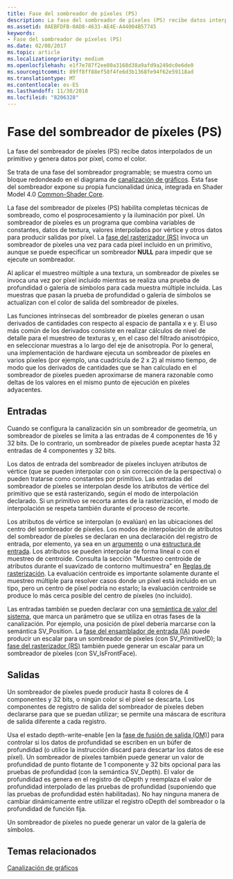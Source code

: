```yaml
---
title: Fase del sombreador de píxeles (PS)
description: La fase del sombreador de píxeles (PS) recibe datos interpolados de un primitivo y genera datos por píxel, como el color.
ms.assetid: 0AEBFDFB-0AD8-4633-AE4E-A44004B57745
keywords:
- Fase del sombreador de píxeles (PS)
ms.date: 02/08/2017
ms.topic: article
ms.localizationpriority: medium
ms.openlocfilehash: e1f7e787f2ee80a3168d38a9afd9a249dc0e6de0
ms.sourcegitcommit: 89ff8ff88ef58f4fe6d3b1368fe94f62e59118ad
ms.translationtype: MT
ms.contentlocale: es-ES
ms.lasthandoff: 11/30/2018
ms.locfileid: "8206328"
---
```

# <a name="pixel-shader-ps-stage"></a>Fase del sombreador de píxeles (PS)


La fase del sombreador de píxeles (PS) recibe datos interpolados de un primitivo y genera datos por píxel, como el color.

Se trata de una fase del sombreador programable; se muestra como un bloque redondeado en el diagrama de [canalización de gráficos](graphics-pipeline.md). Esta fase del sombreador expone su propia funcionalidad única, integrada en Shader Model 4.0 [Common-Shader Core](https://msdn.microsoft.com/library/windows/desktop/bb509580).

La fase del sombreador de píxeles (PS) habilita completas técnicas de sombreado, como el posprocesamiento y la iluminación por píxel. Un sombreador de píxeles es un programa que combina variables de constantes, datos de textura, valores interpolados por vértice y otros datos para producir salidas por píxel. La [fase del rasterizador (RS)](rasterizer-stage--rs-.md) invoca un sombreador de píxeles una vez para cada píxel incluido en un primitivo, aunque se puede especificar un sombreador **NULL** para impedir que se ejecute un sombreador.

Al aplicar el muestreo múltiple a una textura, un sombreador de píxeles se invoca una vez por píxel incluido mientras se realiza una prueba de profundidad o galería de símbolos para cada muestra múltiple incluida. Las muestras que pasan la prueba de profundidad o galería de símbolos se actualizan con el color de salida del sombreador de píxeles.

Las funciones intrínsecas del sombreador de píxeles generan o usan derivados de cantidades con respecto al espacio de pantalla x e y. El uso más común de los derivados consiste en realizar cálculos de nivel de detalle para el muestreo de texturas y, en el caso del filtrado anisotrópico, en seleccionar muestras a lo largo del eje de anisotropía. Por lo general, una implementación de hardware ejecuta un sombreador de píxeles en varios píxeles (por ejemplo, una cuadrícula de 2 x 2) al mismo tiempo, de modo que los derivados de cantidades que se han calculado en el sombreador de píxeles pueden aproximarse de manera razonable como deltas de los valores en el mismo punto de ejecución en píxeles adyacentes.

## <a name="span-idinputsspanspan-idinputsspanspan-idinputsspaninputs"></a><span id="Inputs"></span><span id="inputs"></span><span id="INPUTS"></span>Entradas


Cuando se configura la canalización sin un sombreador de geometría, un sombreador de píxeles se limita a las entradas de 4 componentes de 16 y 32 bits. De lo contrario, un sombreador de píxeles puede aceptar hasta 32 entradas de 4 componentes y 32 bits.

Los datos de entrada del sombreador de píxeles incluyen atributos de vértice (que se pueden interpolar con o sin corrección de la perspectiva) o pueden tratarse como constantes por primitivo. Las entradas del sombreador de píxeles se interpolan desde los atributos de vértice del primitivo que se está rasterizando, según el modo de interpolación declarado. Si un primitivo se recorta antes de la rasterización, el modo de interpolación se respeta también durante el proceso de recorte.

Los atributos de vértice se interpolan (o evalúan) en las ubicaciones del centro del sombreador de píxeles. Los modos de interpolación de atributos del sombreador de píxeles se declaran en una declaración del registro de entrada, por elemento, ya sea en un [argumento](https://msdn.microsoft.com/library/windows/desktop/bb509606) o una [estructura de entrada](https://msdn.microsoft.com/library/windows/desktop/bb509668). Los atributos se pueden interpolar de forma lineal o con el muestreo de centroide. Consulta la sección "Muestreo centroide de atributos durante el suavizado de contorno multimuestra" en [Reglas de rasterización](rasterization-rules.md). La evaluación centroide es importante solamente durante el muestreo múltiple para resolver casos donde un píxel está incluido en un tipo, pero un centro de píxel podría no estarlo; la evaluación centroide se produce lo más cerca posible del centro de píxeles (no incluido).

Las entradas también se pueden declarar con una [semántica de valor del sistema](https://msdn.microsoft.com/library/windows/desktop/bb509647), que marca un parámetro que se utiliza en otras fases de la canalización. Por ejemplo, una posición de píxel debería marcarse con la semántica SV\_Position. La [fase del ensamblador de entrada (IA)](input-assembler-stage--ia-.md) puede producir un escalar para un sombreador de píxeles (con SV\_PrimitiveID); la [fase del rasterizador (RS)](rasterizer-stage--rs-.md) también puede generar un escalar para un sombreador de píxeles (con SV\_IsFrontFace).

## <a name="span-idoutputsspanspan-idoutputsspanspan-idoutputsspanoutputs"></a><span id="Outputs"></span><span id="outputs"></span><span id="OUTPUTS"></span>Salidas


Un sombreador de píxeles puede producir hasta 8 colores de 4 componentes y 32 bits, o ningún color si el píxel se descarta. Los componentes de registro de salida del sombreador de píxeles deben declararse para que se puedan utilizar; se permite una máscara de escritura de salida diferente a cada registro.

Usa el estado depth-write-enable [en la [fase de fusión de salida (OM)](output-merger-stage--om-.md)] para controlar si los datos de profundidad se escriben en un búfer de profundidad (o utilice la instrucción discard para descartar los datos de ese píxel). Un sombreador de píxeles también puede generar un valor de profundidad de punto flotante de 1 componente y 32 bits opcional para las pruebas de profundidad (con la semántica SV\_Depth). El valor de profundidad es genera en el registro de oDepth y reemplaza el valor de profundidad interpolado de las pruebas de profundidad (suponiendo que las pruebas de profundidad estén habilitadas). No hay ninguna manera de cambiar dinámicamente entre utilizar el registro oDepth del sombreador o la profundidad de función fija.

Un sombreador de píxeles no puede generar un valor de la galería de símbolos.

## <a name="span-idrelated-topicsspanrelated-topics"></a><span id="related-topics"></span>Temas relacionados


[Canalización de gráficos](graphics-pipeline.md)

 

 




